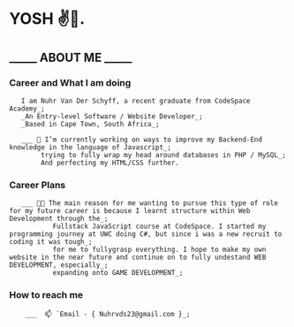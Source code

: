 # YOSH ✌️🐒.

## _____ ABOUT ME _____

### Career and What I am doing 

       I am Nuhr Van Der Schyff, a recent graduate from CodeSpace Academy_;
       _An Entry-level Software / Website Developer_;
       _Based in Cape Town, South Africa_;
 
       ___ 🔭 I’m currently working on ways to improve my Backend-End knowledge in the language of Javascript_;
            trying to fully wrap my head around databases in PHP / MySQL_;
            And perfecting my HTML/CSS further.   
            
### Career Plans

       ___ 😶‍🌫️ The main reason for me wanting to pursue this type of role for my future career is because I learnt structure within Web Development through the_;
               Fullstack JavaScript course at CodeSpace. I started my programming journey at UWC doing C#, but since i was a new recruit to coding it was tough_;
               for me to fullygrasp everything. I hope to make my own website in the near future and continue on to fully undestand WEB DEVELOPMENT, especially_;
               expanding onto GAME DEVELOPMENT_;
               
### How to reach me
 
        ___  📫 `Email - { Nuhrvds23@gmail.com }_;
